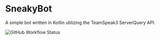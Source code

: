 # SneakyBot

A simple bot written in Kotlin utilizing the TeamSpeak3 ServerQuery API.

![GitHub Workflow Status](https://img.shields.io/github/workflow/status/SapuSeven/SneakyBot/Kotlin%20CI?style=for-the-badge)
